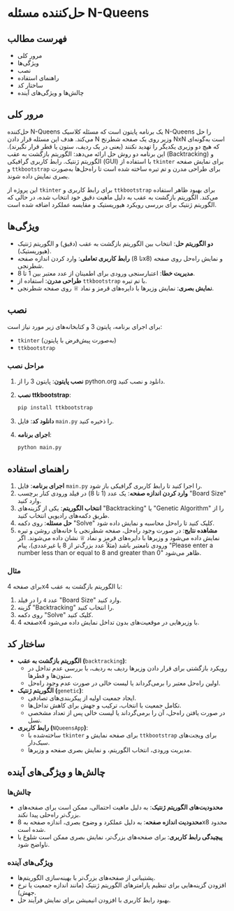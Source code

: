 # حل‌کننده مسئله N-Queens

## فهرست مطالب

- مرور کلی
- ویژگی‌ها
- نصب
- راهنمای استفاده
- ساختار کد
- چالش‌ها و ویژگی‌های آینده

## مرور کلی

حل‌کننده N-Queens یک برنامه پایتون است که مسئله کلاسیک N-Queens را حل می‌کند. هدف این مسئله قرار دادن N وزیر روی یک صفحه شطرنج NxN است به‌گونه‌ای که هیچ دو وزیری یکدیگر را تهدید نکنند (یعنی در یک ردیف، ستون یا قطر قرار نگیرند). این برنامه دو روش حل ارائه می‌دهد: الگوریتم بازگشت به عقب (Backtracking) و الگوریتم ژنتیک. رابط کاربری گرافیکی (GUI) با استفاده از `tkinter` برای نمایش صفحه و `ttkbootstrap` برای طراحی مدرن و تم تیره ساخته شده است تا راه‌حل‌ها به‌صورت بصری نمایش داده شوند.

این پروژه از `tkinter` برای رابط کاربری و `ttkbootstrap` برای بهبود ظاهر استفاده می‌کند. الگوریتم بازگشت به عقب به دلیل ماهیت دقیق خود انتخاب شده، در حالی که الگوریتم ژنتیک برای بررسی رویکرد هیوریستیک و مقایسه عملکرد اضافه شده است.

## ویژگی‌ها

- **دو الگوریتم حل**: انتخاب بین الگوریتم بازگشت به عقب (دقیق) و الگوریتم ژنتیک (هیوریستیک).
- **رابط کاربری تعاملی**: وارد کردن اندازه صفحه (تا 8x8) و نمایش راه‌حل روی صفحه شطرنجی.
- **مدیریت خطا**: اعتبارسنجی ورودی برای اطمینان از عدد معتبر بین 1 تا 8.
- **طراحی مدرن**: استفاده از `ttkbootstrap` با تم تیره.
- **نمایش بصری**: نمایش وزیرها با دایره‌های قرمز و نماد ♕ روی صفحه شطرنجی.

## نصب

برای اجرای برنامه، پایتون 3 و کتابخانه‌های زیر مورد نیاز است:

- `tkinter` (به‌صورت پیش‌فرض با پایتون)
- `ttkbootstrap`

### مراحل نصب

1. **نصب پایتون**: پایتون 3 را از python.org دانلود و نصب کنید.
2. **نصب ttkbootstrap**:

   ```bash
   pip install ttkbootstrap
   ```
3. **دانلود کد**: فایل `main.py` را ذخیره کنید.
4. **اجرای برنامه**:

   ```bash
   python main.py
   ```

## راهنمای استفاده

1. **اجرای برنامه**: فایل `main.py` را اجرا کنید تا رابط کاربری گرافیکی باز شود.
2. **وارد کردن اندازه صفحه**: یک عدد (1 تا 8) در فیلد ورودی کنار برچسب "Board Size" وارد کنید.
3. **انتخاب الگوریتم**: یکی از گزینه‌های "Backtracking" یا "Genetic Algorithm" را از طریق دکمه‌های رادیویی انتخاب کنید.
4. **حل مسئله**: روی دکمه "Solve" کلیک کنید تا راه‌حل محاسبه و نمایش داده شود.
5. **مشاهده نتایج**: در صورت وجود راه‌حل، صفحه شطرنجی با خانه‌های روشن و تیره نمایش داده می‌شود و وزیرها با دایره‌های قرمز و نماد ♕ نشان داده می‌شوند. اگر ورودی نامعتبر باشد (مثلاً عدد بزرگ‌تر از 8 یا غیرعددی)، پیام "Please enter a number less than or equal to 8 and greater than 0" ظاهر می‌شود.

### مثال

برای صفحه 4x4 با الگوریتم بازگشت به عقب:

1. عدد `4` را در فیلد "Board Size" وارد کنید.
2. گزینه "Backtracking" را انتخاب کنید.
3. روی دکمه "Solve" کلیک کنید.
4. صفحه 4x4 با وزیرهایی در موقعیت‌های بدون تداخل نمایش داده می‌شود.

## ساختار کد

- **الگوریتم بازگشت به عقب (**`backtracking`**)**:
  - رویکرد بازگشتی برای قرار دادن وزیرها ردیف به ردیف، با بررسی عدم تداخل در ستون‌ها و قطرها.
  - اولین راه‌حل معتبر را برمی‌گرداند یا لیست خالی در صورت عدم وجود راه‌حل.
- **الگوریتم ژنتیک (**`genetic`**)**:
  - ایجاد جمعیت اولیه از پیکربندی‌های تصادفی.
  - تکامل جمعیت با انتخاب، ترکیب و جهش برای کاهش تداخل‌ها.
  - در صورت یافتن راه‌حل، آن را برمی‌گرداند یا لیست خالی پس از تعداد مشخصی نسل.
- **رابط کاربری (**`NQueensApp`**)**:
  - ساخته‌شده با `tkinter` برای صفحه نمایش و `ttkbootstrap` برای ویجت‌های سبک‌دار.
  - مدیریت ورودی، انتخاب الگوریتم، و نمایش بصری صفحه و وزیرها.

## چالش‌ها و ویژگی‌های آینده

### چالش‌ها

- **محدودیت‌های الگوریتم ژنتیک**: به دلیل ماهیت احتمالی، ممکن است برای صفحه‌های بزرگ‌تر راه‌حلی پیدا نکند.
- **محدودیت اندازه صفحه**: به دلیل عملکرد و وضوح بصری، اندازه صفحه به 8x8 محدود شده است.
- **پیچیدگی رابط کاربری**: برای صفحه‌های بزرگ‌تر، نمایش بصری ممکن است شلوغ یا ناواضح شود.

### ویژگی‌های آینده

- پشتیبانی از صفحه‌های بزرگ‌تر با بهینه‌سازی الگوریتم‌ها.
- افزودن گزینه‌هایی برای تنظیم پارامترهای الگوریتم ژنتیک (مانند اندازه جمعیت یا نرخ جهش).
- بهبود رابط کاربری با افزودن انیمیشن برای نمایش فرآیند حل.
